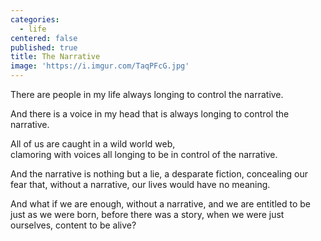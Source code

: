 ```yaml
---
categories:
  - life
centered: false
published: true
title: The Narrative
image: 'https://i.imgur.com/TaqPFcG.jpg'
---
```

There are people in my life
always longing 
to control the narrative.

And there is a voice in my head
that is always longing
to control the narrative.

All of us are caught
in a wild world web,   
clamoring with voices
all longing to be 
in control of the narrative.

And the narrative
is nothing but a lie,
a desparate fiction,
concealing our fear
that, without a narrative,
our lives would have no meaning.

And what if we are enough,
without a narrative,
and we are entitled to be
just as we were born,
before there was a story,
when we were just ourselves,
content to be alive?



